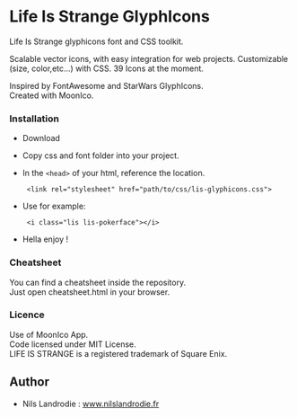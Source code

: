 # Life Is Strange GlyphIcons
Life Is Strange glyphicons font and CSS toolkit.

Scalable vector icons, with easy integration for web projects.
Customizable (size, color,etc...) with CSS.
39 Icons at the moment.

Inspired by FontAwesome and StarWars GlyphIcons.  
Created with MoonIco.  

### Installation
 * Download
 * Copy css and font folder into your project.
 * In the `<head>` of your html, reference the location.
 
 		<link rel="stylesheet" href="path/to/css/lis-glyphicons.css">
		
 * Use for example:
 
 		<i class="lis lis-pokerface"></i>
    
 * Hella enjoy !
 
### Cheatsheet
You can find a cheatsheet inside the repository.  
Just open cheatsheet.html in your browser.
 
### Licence
Use of MoonIco App.  
Code licensed under MIT License.   
LIFE IS STRANGE is a registered trademark of Square Enix.

## Author
 * Nils Landrodie : www.nilslandrodie.fr
